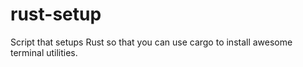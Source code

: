 # rust-setup
Script that setups Rust so that you can use cargo to install awesome terminal utilities.

